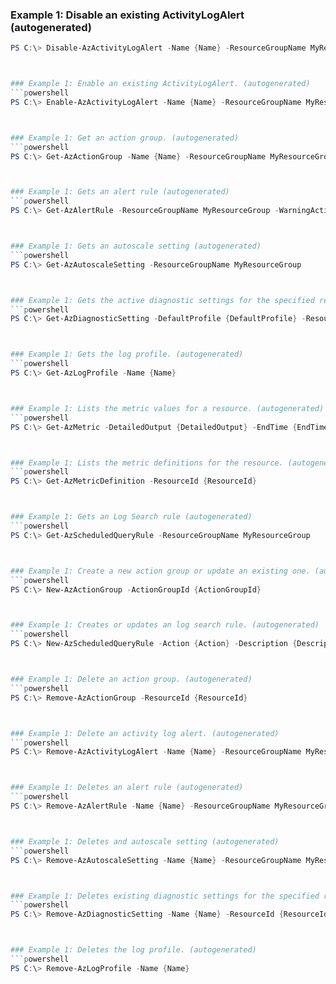 
### Example 1: Disable an existing ActivityLogAlert (autogenerated)
```powershell
PS C:\> Disable-AzActivityLogAlert -Name {Name} -ResourceGroupName MyResourceGroup



### Example 1: Enable an existing ActivityLogAlert. (autogenerated)
```powershell
PS C:\> Enable-AzActivityLogAlert -Name {Name} -ResourceGroupName MyResourceGroup



### Example 1: Get an action group. (autogenerated)
```powershell
PS C:\> Get-AzActionGroup -Name {Name} -ResourceGroupName MyResourceGroup



### Example 1: Gets an alert rule (autogenerated)
```powershell
PS C:\> Get-AzAlertRule -ResourceGroupName MyResourceGroup -WarningAction {WarningAction}



### Example 1: Gets an autoscale setting (autogenerated)
```powershell
PS C:\> Get-AzAutoscaleSetting -ResourceGroupName MyResourceGroup



### Example 1: Gets the active diagnostic settings for the specified resource. (autogenerated)
```powershell
PS C:\> Get-AzDiagnosticSetting -DefaultProfile {DefaultProfile} -ResourceId {ResourceId}



### Example 1: Gets the log profile. (autogenerated)
```powershell
PS C:\> Get-AzLogProfile -Name {Name}



### Example 1: Lists the metric values for a resource. (autogenerated)
```powershell
PS C:\> Get-AzMetric -DetailedOutput {DetailedOutput} -EndTime {EndTime} -MetricName {MetricName} -ResourceId {ResourceId} -StartTime {StartTime} -TimeGrain {TimeGrain}



### Example 1: Lists the metric definitions for the resource. (autogenerated)
```powershell
PS C:\> Get-AzMetricDefinition -ResourceId {ResourceId}



### Example 1: Gets an Log Search rule (autogenerated)
```powershell
PS C:\> Get-AzScheduledQueryRule -ResourceGroupName MyResourceGroup



### Example 1: Create a new action group or update an existing one. (autogenerated)
```powershell
PS C:\> New-AzActionGroup -ActionGroupId {ActionGroupId}



### Example 1: Creates or updates an log search rule. (autogenerated)
```powershell
PS C:\> New-AzScheduledQueryRule -Action {Action} -Description {Description} -Enabled  -Location westus -Name {Name} -ResourceGroupName MyResourceGroup -Schedule {Schedule} -Source {Source}



### Example 1: Delete an action group. (autogenerated)
```powershell
PS C:\> Remove-AzActionGroup -ResourceId {ResourceId}



### Example 1: Delete an activity log alert. (autogenerated)
```powershell
PS C:\> Remove-AzActivityLogAlert -Name {Name} -ResourceGroupName MyResourceGroup



### Example 1: Deletes an alert rule (autogenerated)
```powershell
PS C:\> Remove-AzAlertRule -Name {Name} -ResourceGroupName MyResourceGroup



### Example 1: Deletes and autoscale setting (autogenerated)
```powershell
PS C:\> Remove-AzAutoscaleSetting -Name {Name} -ResourceGroupName MyResourceGroup



### Example 1: Deletes existing diagnostic settings for the specified resource. (autogenerated)
```powershell
PS C:\> Remove-AzDiagnosticSetting -Name {Name} -ResourceId {ResourceId} -WarningAction {WarningAction}



### Example 1: Deletes the log profile. (autogenerated)
```powershell
PS C:\> Remove-AzLogProfile -Name {Name}


